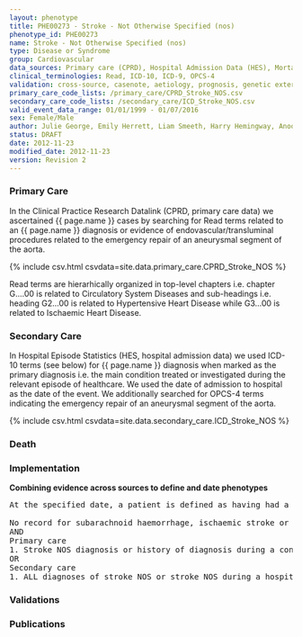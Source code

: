 ```yaml
---
layout: phenotype
title: PHE00273 - Stroke - Not Otherwise Specified (nos)
phenotype_id: PHE00273
name: Stroke - Not Otherwise Specified (nos)
type: Disease or Syndrome
group: Cardiovascular
data_sources: Primary care (CPRD), Hospital Admission Data (HES), Mortality Data (ONS)
clinical_terminologies: Read, ICD-10, ICD-9, OPCS-4
validation: cross-source, casenote, aetiology, prognosis, genetic external
primary_care_code_lists: /primary_care/CPRD_Stroke_NOS.csv
secondary_care_code_lists: /secondary_care/ICD_Stroke_NOS.csv
valid_event_data_range: 01/01/1999 - 01/07/2016
sex: Female/Male
author: Julie George, Emily Herrett, Liam Smeeth, Harry Hemingway, Anoop Shah, Spiros Denaxas
status: DRAFT
date: 2012-11-23
modified_date: 2012-11-23
version: Revision 2
---
```


### Primary Care

In the Clinical Practice Research Datalink (CPRD, primary care data) we ascertained {{ page.name }} cases by searching for Read terms related to an {{ page.name }} diagnosis or evidence of endovascular/transluminal procedures related to the emergency repair of an aneurysmal segment of the aorta.

{% include csv.html csvdata=site.data.primary_care.CPRD_Stroke_NOS %}

Read terms are hierarhically organized in top-level chapters i.e. chapter G....00 is related to Circulatory System Diseases and sub-headings i.e. heading G2...00 is related to Hypertensive Heart Disease while G3...00 is related to Ischaemic Heart Disease.

### Secondary Care

In Hospital Episode Statistics (HES, hospital admission data) we used ICD-10 terms (see below) for {{ page.name }} diagnosis when marked as the primary diagnosis i.e. the main condition treated or investigated during the relevant episode of healthcare. We used the date of admission to hospital as the date of the event. We additionally searched for OPCS-4 terms indicating the emergency repair of an aneurysmal segment of the aorta.

{% include csv.html csvdata=site.data.secondary_care.ICD_Stroke_NOS %}


### Death

### Implementation

**Combining evidence across sources to define and date phenotypes**

<pre>
At the specified date, a patient is defined as having had a stroke NOS IF they meet the criteria for any of the following on or before the specified date. The earliest date on which the individual meets any of the following criteria on or before the specified date is defined as the first event date:

No record for subarachnoid haemorrhage, ischaemic stroke or intracerebral haemorrhage at any time on or before the specified date
AND
Primary care
1. Stroke NOS diagnosis or history of diagnosis during a consultation 
OR
Secondary care
1. ALL diagnoses of stroke NOS or stroke NOS during a hospitalization
</pre>

### Validations

### Publications

